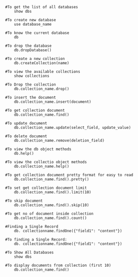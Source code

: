 

 	#To get the list of all databases
		show dbs

	#To create new database
		use database_name

	#To know the current database
		db

	#To drop the database
		db.dropDatabase()

	#To create a new collection
		db.createCollection(name)

	#To view the available collections
		show collections

	#To Drop the collection
		db.collection_name.drop()

	#To insert the document
		db.collection_name.insert(document)

	#To get collection document
		db.collection_name.find()

	#To update document
		db.collection_name.update(select_field, update_value)

	#To delete document
		db.collection_name.remove(deletion_field)

	#To view the db object methods
		db.help()
	
	#To view the collectio object methods
		db.collection_name.help()
		
	#To get collection document pretty format for easy to read
		db.collection_name.find().pretty()
	
	#To set get collection document limit
		db.collection_name.find().limit(10)
		
	#To skip document
		db.collection_name.find().skip(10)
	
	#To get no of document inside collection
		db.collection_name.find().count()

	#Finding a Single Record
		db. collectionname.findOne({"field1": "content"})

	#To finding a Single Record:
		db. collectionname.findOne({"field1": "content"})
		
	#To Show All Databases
	  	show dbs
	 
  	#To display documents from collection (first 10)
		db.collection_name.find()

